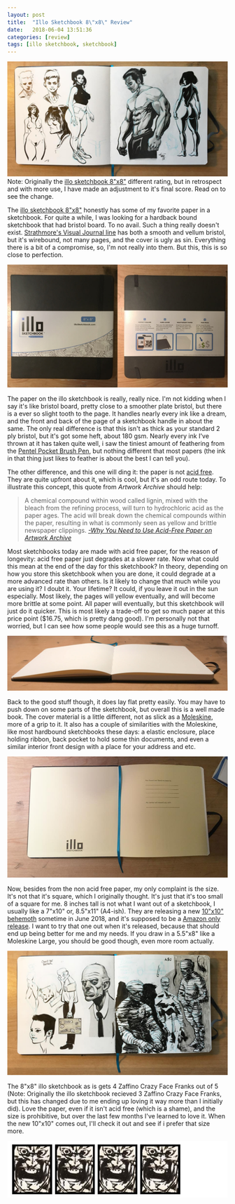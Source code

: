 ```yaml
---
layout: post
title:  "Illo Sketchbook 8\"x8\" Review"
date:   2018-06-04 13:51:36
categories: [review]
tags: [illo sketchbook, sketchbook]
---
```


![illo sketchbook sketches 1](/assets/img/blog-images/illo-sketchbook-sketches1.jpg)
Note: Originally the  [illo sketchbook 8"x8"](https://www.illosketchbook.com/shop/illo-sketchbook) different rating, but in retrospect and with more use, I have made an adjustment to it's final score.  Read on to see the change.

The [illo sketchbook 8"x8"](https://www.illosketchbook.com/shop/illo-sketchbook)  honestly has some of my favorite paper in a sketchbook.  For quite a while, I was looking for a hardback bound sketchbook that had bristol board.  To no avail.  Such a thing really doesn't exist. [Strathmore's Visual Journal line](https://www.amazon.com/Strathmore-460-39-Visual-Bristol-Journal/dp/B008UGFCDQ) has both a smooth and vellum bristol, but it's wirebound, not many pages, and the cover is ugly as sin.  Everything there is a bit of a compromise, so, I'm not really into them.  But this, this is so close to perfection.

<!--more-->

![illo sketchbook Front and Back](/assets/img/blog-images/illo-front-and-back.jpg)

The paper on the illo sketchbook is really, really nice.  I'm not kidding when I say it's like bristol board, pretty close to a smoother plate bristol, but there is a ever so slight tooth to the page.  It handles nearly every ink like a dream, and the front and back of the page of a sketchbook handle in about the same.  The only real difference is that this isn't as thick as your standard 2 ply bristol, but it's got some heft, about 180 gsm.  Nearly every ink I've thrown at it has taken quite well, i saw the tiniest amount of feathering from the [Pentel Pocket Brush Pen](https://timoweaver.com/blog/pentel-pocket-brush-pen-review), but nothing different that most papers (the ink in that thing just likes to feather is about the best I can tell you).

The other difference, and this one will ding it:  the paper is not [acid free](https://en.wikipedia.org/wiki/Acid-free_paper).  They are quite upfront about it, which is cool, but it's an odd route today.  To illustrate this concept, this quote from *Artwork Archive* should help:
> A chemical compound within wood called lignin, mixed with the bleach from the refining process, will turn to hydrochloric acid as the paper ages. The acid will break down the chemical compounds within the paper, resulting in what is commonly seen as yellow and brittle newspaper clippings.
*[-Why You Need to Use Acid-Free Paper on Artwork Archive](https://www.artworkarchive.com/blog/art-collector-chatter-why-you-need-to-use-acid-free-paper)*

Most sketchbooks today are made with acid free paper, for the reason of longevity: acid free paper just degrades at a slower rate. Now what could this mean at the end of the day for this sketchbook?  In theory, depending on how you store this sketchbook when you are done, it could degrade at a more advanced rate than others.  Is it likely to change that much while you are using it?  I doubt it.  Your lifetime?  It could, if you leave it out in the sun especially.  Most likely, the pages will yellow eventually, and will become more brittle at some point.  All paper will eventually, but this sketchbook will just do it quicker. This is most likely a trade-off to get so much paper at this price point ($16.75, which is pretty dang good).  I'm personally not that worried, but I can see how some people would see this as a huge turnoff.

![illo sketchbook side view lay flat](/assets/img/blog-images/illo-sketchbook-flat.jpg)

Back to the good stuff though, it does lay flat pretty easily.  You may have to push down on some parts of the sketchbook, but overall this is a well made book.  The cover material is a little different, not as slick as a [Moleskine](http://www.moleskine.com/), more of a grip to it.  It also has a couple of similarities with the Moleskine, like most hardbound sketchbooks these days: a elastic enclosure, place holding ribbon, back pocket to hold some thin documents, and even a similar interior front design with a place for your address and etc.  

![Inside Front Cover of illo sketchbook](/assets/img/blog-images/illo-sketchbook-inside.jpg)

Now, besides from the non acid free paper, my only complaint is the size.  It's not that it's square, which I originally thought. It's just that it's too small of a square for me.  8 inches tall is not what I want out of a sketchbook, I usually like a 7"x10" or, 8.5"x11" (A4-ish). They are releasing a new [10"x10" behemoth](https://www.illosketchbook.com/shop/illo-xl) sometime in June 2018, and it's supposed to be a [Amazon only release](https://www.amazon.com/dp/B07BRFJMZC).  I want to try that one out when it's released, because that should end up being better for me and my needs.  If you draw in a 5.5"x8" like a Moleskine Large, you should be good though, even more room actually.

![illo sketchbook sketches 2](/assets/img/blog-images/illo-sketchbook-sketches2.jpg)

The 8"x8" illo sketchbook as is gets 4 Zaffino Crazy Face Franks out of 5 (Note: Originally the illo sketchbook recieved 3 Zaffino Crazy Face Franks, but this has changed due to me ending up loving it way more than I initially did).  Love the paper, even if it isn't acid free (which is a shame), and the size is prohibitive, but over the last few months I've learned to love it. When the new 10"x10" comes out, I'll check it out and see if i prefer that size more.

![4 out of 5 stars](/assets/img/blog-images/zaffino-scale-4-star.jpg)

